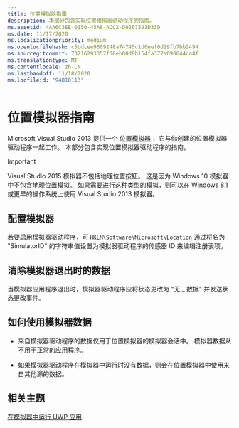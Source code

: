 ```yaml
---
title: 位置模拟器指南
description: 本部分包含实现位置模拟器驱动程序的指南。
ms.assetid: 4AA6C3EE-0150-45A8-ACC2-D0267591D33D
ms.date: 11/17/2020
ms.localizationpriority: medium
ms.openlocfilehash: c5bdcee9009248a74745c1d0eef0d29fb7bb2494
ms.sourcegitcommit: 73216293357f08eb00d8b154fa377a090644ca4f
ms.translationtype: MT
ms.contentlocale: zh-CN
ms.lasthandoff: 11/18/2020
ms.locfileid: "94810113"
---
```

# <a name="guidance-for-location-simulators"></a>位置模拟器指南

Microsoft Visual Studio 2013 提供一个 [位置模拟器](/visualstudio/debugger/run-windows-store-apps-in-the-simulator?view=vs-2015&preserve-view=true) ，它与你创建的位置模拟器驱动程序一起工作。 本部分包含实现位置模拟器驱动程序的指南。

> [!IMPORTANT]
> Visual Studio 2015 模拟器不包括地理位置按钮。 这是因为 Windows 10 模拟器中不包含地理位置模拟。 如果需要进行这种类型的模拟，则可以在 Windows 8.1 或更早的操作系统上使用 Visual Studio 2013 模拟器。

## <a name="configure-the-simulator"></a>配置模拟器

若要启用模拟器驱动程序，可 `HKLM\Software\Microsoft\Location` 通过将名为 "SimulatorID" 的字符串值设置为模拟器驱动程序的传感器 ID 来编辑注册表项。

## <a name="clear-data-on-simulator-exit"></a>清除模拟器退出时的数据

当模拟器应用程序退出时，模拟器驱动程序应将状态更改为 "无 \_ 数据" 并发送状态更改事件。

## <a name="how-simulator-data-is-used"></a>如何使用模拟器数据

- 来自模拟器驱动程序的数据仅用于位置模拟器的模拟器会话中。 模拟器数据从不用于正常的应用程序。

- 如果模拟器驱动程序在模拟器中运行时没有数据，则会在位置模拟器中使用来自其他源的数据。

## <a name="related-topics"></a>相关主题

[在模拟器中运行 UWP 应用](/visualstudio/debugger/run-windows-store-apps-in-the-simulator?view=vs-2015&preserve-view=true)
